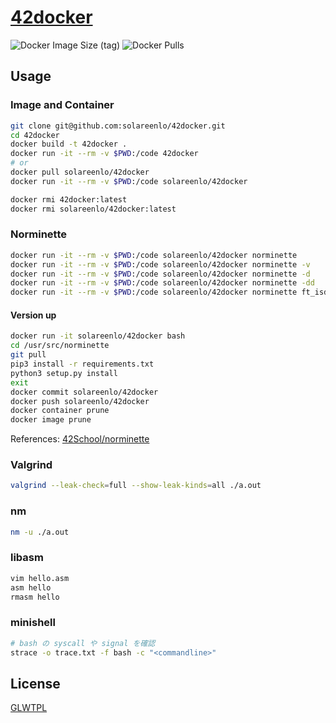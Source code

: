 # [42docker](https://github.com/solareenlo/42docker)
![Docker Image Size (tag)](https://img.shields.io/docker/image-size/solareenlo/42docker/latest)
![Docker Pulls](https://img.shields.io/docker/pulls/solareenlo/42docker)

## Usage
### Image and Container
```sh
git clone git@github.com:solareenlo/42docker.git
cd 42docker
docker build -t 42docker .
docker run -it --rm -v $PWD:/code 42docker
# or
docker pull solareenlo/42docker
docker run -it --rm -v $PWD:/code solareenlo/42docker

docker rmi 42docker:latest
docker rmi solareenlo/42docker:latest
```

### Norminette
```sh
docker run -it --rm -v $PWD:/code solareenlo/42docker norminette
docker run -it --rm -v $PWD:/code solareenlo/42docker norminette -v
docker run -it --rm -v $PWD:/code solareenlo/42docker norminette -d
docker run -it --rm -v $PWD:/code solareenlo/42docker norminette -dd
docker run -it --rm -v $PWD:/code solareenlo/42docker norminette ft_isdigit.c
```

#### Version up
```sh
docker run -it solareenlo/42docker bash
cd /usr/src/norminette
git pull
pip3 install -r requirements.txt
python3 setup.py install
exit
docker commit solareenlo/42docker
docker push solareenlo/42docker
docker container prune
docker image prune
```

References: [42School/norminette](https://github.com/42School/norminette)

### Valgrind
```sh
valgrind --leak-check=full --show-leak-kinds=all ./a.out
```

### nm
```sh
nm -u ./a.out
```

### libasm
```sh
vim hello.asm
asm hello
rmasm hello
```

### minishell
```sh
# bash の syscall や signal を確認
strace -o trace.txt -f bash -c "<commandline>"
```

## License
[GLWTPL](./LICENSE)
